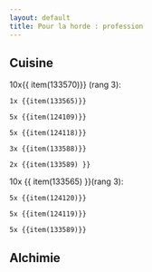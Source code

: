 ```yaml
---
layout: default
title: Pour la horde : profession
---
```


## Cuisine

   10x{{ item(133570)}} (rang 3):  
   
    1x {{item(133565)}} 
    
    5x {{item(124109)}} 

    5x {{item(124118)}} 

    3x {{item(133588)}} 

    2x {{item(133589) }}

 10x {{ item(133565) }}(rang 3):

    5x {{item(124120)}} 

    5x {{item(124119)}} 

    5x {{item(133589)}} 
    
## Alchimie

